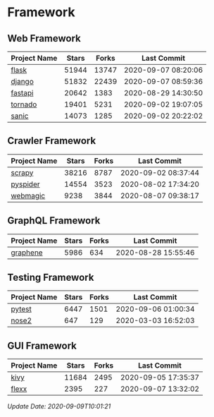 # Framework

## Web Framework

| Project Name | Stars | Forks | Last Commit |
| ------------ | ----- | ----- | ----------- |
| [flask](https://github.com/pallets/flask) | 51944 | 13747 | 2020-09-07 08:20:06 |
| [django](https://github.com/django/django) | 51832 | 22439 | 2020-09-07 08:59:36 |
| [fastapi](https://github.com/tiangolo/fastapi) | 20642 | 1383 | 2020-08-29 14:30:50 |
| [tornado](https://github.com/tornadoweb/tornado) | 19401 | 5231 | 2020-09-02 19:07:05 |
| [sanic](https://github.com/huge-success/sanic) | 14073 | 1285 | 2020-09-02 20:22:02 |

## Crawler Framework

| Project Name | Stars | Forks | Last Commit |
| ------------ | ----- | ----- | ----------- |
| [scrapy](https://github.com/scrapy/scrapy) | 38216 | 8787 | 2020-09-02 08:37:44 |
| [pyspider](https://github.com/binux/pyspider) | 14554 | 3523 | 2020-08-02 17:34:20 |
| [webmagic](https://github.com/code4craft/webmagic) | 9238 | 3844 | 2020-08-07 09:38:17 |

## GraphQL Framework

| Project Name | Stars | Forks | Last Commit |
| ------------ | ----- | ----- | ----------- |
| [graphene](https://github.com/graphql-python/graphene) | 5986 | 634 | 2020-08-28 15:55:46 |

## Testing Framework

| Project Name | Stars | Forks | Last Commit |
| ------------ | ----- | ----- | ----------- |
| [pytest](https://github.com/pytest-dev/pytest) | 6447 | 1501 | 2020-09-06 01:00:34 |
| [nose2](https://github.com/nose-devs/nose2) | 647 | 129 | 2020-03-03 16:52:03 |

## GUI Framework

| Project Name | Stars | Forks | Last Commit |
| ------------ | ----- | ----- | ----------- |
| [kivy](https://github.com/kivy/kivy) | 11684 | 2495 | 2020-09-05 17:35:37 |
| [flexx](https://github.com/flexxui/flexx) | 2395 | 227 | 2020-09-07 13:32:02 |

*Update Date: 2020-09-09T10:01:21*